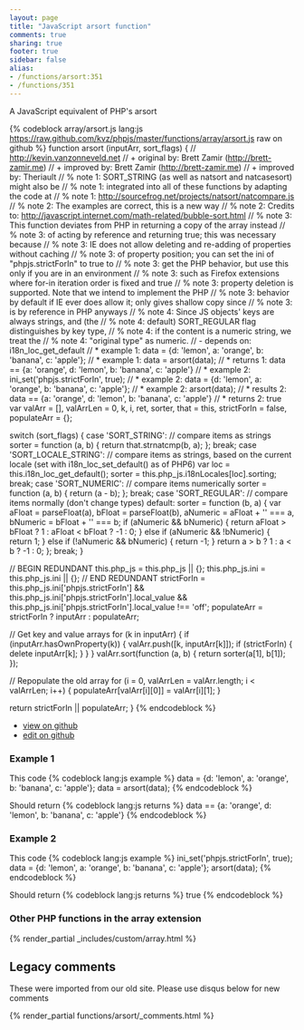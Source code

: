 ```yaml
---
layout: page
title: "JavaScript arsort function"
comments: true
sharing: true
footer: true
sidebar: false
alias:
- /functions/arsort:351
- /functions/351
---
```

<!-- Generated by Rakefile:build -->
A JavaScript equivalent of PHP's arsort

{% codeblock array/arsort.js lang:js https://raw.github.com/kvz/phpjs/master/functions/array/arsort.js raw on github %}
function arsort (inputArr, sort_flags) {
  // http://kevin.vanzonneveld.net
  // +   original by: Brett Zamir (http://brett-zamir.me)
  // +   improved by: Brett Zamir (http://brett-zamir.me)
  // +   improved by: Theriault
  // %        note 1: SORT_STRING (as well as natsort and natcasesort) might also be
  // %        note 1: integrated into all of these functions by adapting the code at
  // %        note 1: http://sourcefrog.net/projects/natsort/natcompare.js
  // %        note 2: The examples are correct, this is a new way
  // %        note 2: Credits to: http://javascript.internet.com/math-related/bubble-sort.html
  // %        note 3: This function deviates from PHP in returning a copy of the array instead
  // %        note 3: of acting by reference and returning true; this was necessary because
  // %        note 3: IE does not allow deleting and re-adding of properties without caching
  // %        note 3: of property position; you can set the ini of "phpjs.strictForIn" to true to
  // %        note 3: get the PHP behavior, but use this only if you are in an environment
  // %        note 3: such as Firefox extensions where for-in iteration order is fixed and true
  // %        note 3: property deletion is supported. Note that we intend to implement the PHP
  // %        note 3: behavior by default if IE ever does allow it; only gives shallow copy since
  // %        note 3: is by reference in PHP anyways
  // %        note 4: Since JS objects' keys are always strings, and (the
  // %        note 4: default) SORT_REGULAR flag distinguishes by key type,
  // %        note 4: if the content is a numeric string, we treat the
  // %        note 4: "original type" as numeric.
  // -    depends on: i18n_loc_get_default
  // *     example 1: data = {d: 'lemon', a: 'orange', b: 'banana', c: 'apple'};
  // *     example 1: data = arsort(data);
  // *     returns 1: data == {a: 'orange', d: 'lemon', b: 'banana', c: 'apple'}
  // *     example 2: ini_set('phpjs.strictForIn', true);
  // *     example 2: data = {d: 'lemon', a: 'orange', b: 'banana', c: 'apple'};
  // *     example 2: arsort(data);
  // *     results 2: data == {a: 'orange', d: 'lemon', b: 'banana', c: 'apple'}
  // *     returns 2: true
  var valArr = [], valArrLen = 0,
    k, i, ret, sorter, that = this,
    strictForIn = false,
    populateArr = {};

  switch (sort_flags) {
  case 'SORT_STRING':
    // compare items as strings
    sorter = function (a, b) {
      return that.strnatcmp(b, a);
    };
    break;
  case 'SORT_LOCALE_STRING':
    // compare items as strings, based on the current locale (set with i18n_loc_set_default() as of PHP6)
    var loc = this.i18n_loc_get_default();
    sorter = this.php_js.i18nLocales[loc].sorting;
    break;
  case 'SORT_NUMERIC':
    // compare items numerically
    sorter = function (a, b) {
      return (a - b);
    };
    break;
  case 'SORT_REGULAR':
    // compare items normally (don't change types)
  default:
    sorter = function (b, a) {
      var aFloat = parseFloat(a),
        bFloat = parseFloat(b),
        aNumeric = aFloat + '' === a,
        bNumeric = bFloat + '' === b;
      if (aNumeric && bNumeric) {
        return aFloat > bFloat ? 1 : aFloat < bFloat ? -1 : 0;
      } else if (aNumeric && !bNumeric) {
        return 1;
      } else if (!aNumeric && bNumeric) {
        return -1;
      }
      return a > b ? 1 : a < b ? -1 : 0;
    };
    break;
  }

  // BEGIN REDUNDANT
  this.php_js = this.php_js || {};
  this.php_js.ini = this.php_js.ini || {};
  // END REDUNDANT
  strictForIn = this.php_js.ini['phpjs.strictForIn'] && this.php_js.ini['phpjs.strictForIn'].local_value && this.php_js.ini['phpjs.strictForIn'].local_value !== 'off';
  populateArr = strictForIn ? inputArr : populateArr;


  // Get key and value arrays
  for (k in inputArr) {
    if (inputArr.hasOwnProperty(k)) {
      valArr.push([k, inputArr[k]]);
      if (strictForIn) {
        delete inputArr[k];
      }
    }
  }
  valArr.sort(function (a, b) {
    return sorter(a[1], b[1]);
  });

  // Repopulate the old array
  for (i = 0, valArrLen = valArr.length; i < valArrLen; i++) {
    populateArr[valArr[i][0]] = valArr[i][1];
  }

  return strictForIn || populateArr;
}
{% endcodeblock %}

 - [view on github](https://github.com/kvz/phpjs/blob/master/functions/array/arsort.js)
 - [edit on github](https://github.com/kvz/phpjs/edit/master/functions/array/arsort.js)

### Example 1
This code
{% codeblock lang:js example %}
data = {d: 'lemon', a: 'orange', b: 'banana', c: 'apple'};
data = arsort(data);
{% endcodeblock %}

Should return
{% codeblock lang:js returns %}
data == {a: 'orange', d: 'lemon', b: 'banana', c: 'apple'}
{% endcodeblock %}

### Example 2
This code
{% codeblock lang:js example %}
ini_set('phpjs.strictForIn', true);
data = {d: 'lemon', a: 'orange', b: 'banana', c: 'apple'};
arsort(data);
{% endcodeblock %}

Should return
{% codeblock lang:js returns %}
true
{% endcodeblock %}


### Other PHP functions in the array extension
{% render_partial _includes/custom/array.html %}
## Legacy comments
These were imported from our old site. Please use disqus below for new comments
<div style="overflow-y: scroll; max-height: 500px;">
{% render_partial functions/arsort/_comments.html %}
</div>
